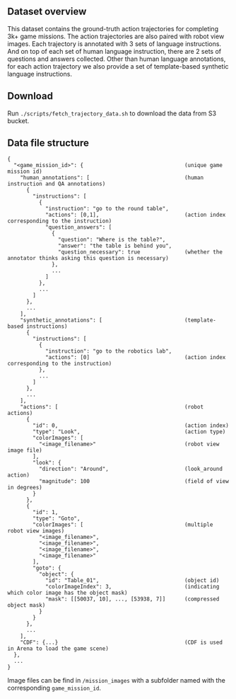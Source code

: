 ## Dataset overview

This dataset contains the ground-truth action trajectories for completing 3k+ game missions. The action trajectories are also paired with robot view images. Each trajectory is annotated with 3 sets of language instructions. And on top of each set of human language instruction, there are 2 sets of questions and answers collected. Other than human language annotations, for each action trajectory we also provide a set of template-based synthetic language instructions. 

## Download

Run `./scripts/fetch_trajectory_data.sh` to download the data from S3 bucket.

## Data file structure

```
{
  "<game_mission_id>": {                                (unique game mission id)
    "human_annotations": [                              (human instruction and QA annotations)
      {
        "instructions": [
          {
            "instruction": "go to the round table",
            "actions": [0,1],                           (action index corresponding to the instruction)
            "question_answers": [
              {
                "question": "Where is the table?",
                "answer": "the table is behind you",
                "question_necessary": true              (whether the annotator thinks asking this question is necessary)
              },
              ...
            ]
          },
          ...
        ]
      },
      ...
    ],
    "synthetic_annotations": [                          (template-based instructions)
      {
        "instructions": [
          {
            "instruction": "go to the robotics lab",
            "actions": [0]                              (action index corresponding to the instruction)
          },
          ...
        ]
      },
      ...
    ],
    "actions": [                                        (robot actions)
      {
        "id": 0,                                        (action index)
        "type": "Look",                                 (action type)
        "colorImages": [                                
          "<image_filename>"                            (robot view image file)
        ],
        "look": {
          "direction": "Around",                        (look_around action)
          "magnitude": 100                              (field of view in degrees)
        }
      },
      {
        "id": 1,
        "type": "Goto",
        "colorImages": [                                (multiple robot view images)
          "<image_filename>",
          "<image_filename>",
          "<image_filename>",
          "<image_filename>"
        ],
        "goto": {
          "object": {
            "id": "Table_01",                           (object id)
            "colorImageIndex": 3,                       (indicating which color image has the object mask)
            "mask": [[50037, 10], ..., [53938, 7]]      (compressed object mask)
          }
        }
      },
      ...
    ],
    "CDF": {...}                                        (CDF is used in Arena to load the game scene)
  },
  ...
}
```

Image files can be find in `/mission_images` with a subfolder named with the corresponding `game_mission_id`. 